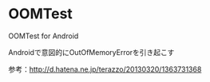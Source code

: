 # OOMTest
OOMTest for Android

Androidで意図的にOutOfMemoryErrorを引き起こす

参考：http://d.hatena.ne.jp/terazzo/20130320/1363731368
